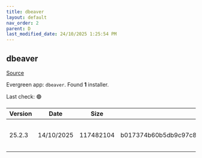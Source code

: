 ```yaml
---
title: dbeaver
layout: default
nav_order: 2
parent: D
last_modified_date: 24/10/2025 1:25:54 PM
---
```


## dbeaver

[Source](https://github.com/dbeaver/dbeaver)

Evergreen app: `dbeaver`. Found **1** installer.

Last check: 🟢

| Version | Date       | Size      | Sha256                                                           | Architecture | InstallerType | Type | URI                                                                                                                                                                                              |
| ------- | ---------- | --------- | ---------------------------------------------------------------- | ------------ | ------------- | ---- | ------------------------------------------------------------------------------------------------------------------------------------------------------------------------------------------------ |
| 25.2.3  | 14/10/2025 | 117482104 | b017374b60b5db9c97c8f9fc202a6e9297201763c596ff5849d77affcfe97b25 | x64          | Default       | exe  | [https://github.com/dbeaver/dbeaver/releases/download/25.2.3/dbeaver-ce-25.2.3-x86_64-setup.exe](https://github.com/dbeaver/dbeaver/releases/download/25.2.3/dbeaver-ce-25.2.3-x86_64-setup.exe) |
